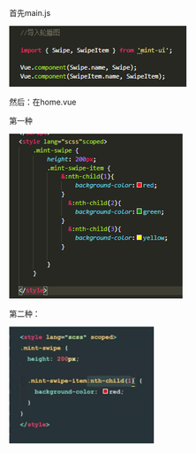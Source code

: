 首先main.js

![1553186556752](1553186556752.png)

然后：在home.vue



第一种

![1553186513287](1553186513287.png)

第二种：

![1553186533027](1553186533027.png)